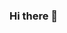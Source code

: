 ### Hi there 👋

<!--
**hentlord/hentlord** is a ✨ _special_ ✨ repository because its `README.md` (this file) appears on your GitHub profile.

Here are some ideas to get you started:

- 🌱 I’m currently learning HTML, CSS and JavaScript.
- 🤔 I’m looking for help with Java and Kotlin.
- 📫 How to reach me: hentlord#6390 - Discord
- 😄 Pronouns: He/Him
